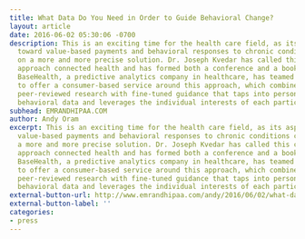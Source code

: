 ```yaml
---
title: What Data Do You Need in Order to Guide Behavioral Change?
layout: article
date: 2016-06-02 05:30:06 -0700
description: This is an exciting time for the health care field, as its aspirations
  toward value-based payments and behavioral responses to chronic conditions converge
  on a more and more precise solution. Dr. Joseph Kvedar has called this comprehensive
  approach connected health and has formed both a conference and a book around it.
  BaseHealth, a predictive analytics company in healthcare, has teamed up with TriVita
  to offer a consumer-based service around this approach, which combines access to
  peer-reviewed research with fine-tuned guidance that taps into personal health and
  behavioral data and leverages the individual interests of each participant...
subhead: EMRANDHIPAA.COM
author: Andy Oram
excerpt: This is an exciting time for the health care field, as its aspirations toward
  value-based payments and behavioral responses to chronic conditions converge on
  a more and more precise solution. Dr. Joseph Kvedar has called this comprehensive
  approach connected health and has formed both a conference and a book around it.
  BaseHealth, a predictive analytics company in healthcare, has teamed up with TriVita
  to offer a consumer-based service around this approach, which combines access to
  peer-reviewed research with fine-tuned guidance that taps into personal health and
  behavioral data and leverages the individual interests of each participant...
external-button-url: http://www.emrandhipaa.com/andy/2016/06/02/what-data-do-you-need-in-order-to-guide-behavioral-change
external-button-label: ''
categories:
- press
---
```

